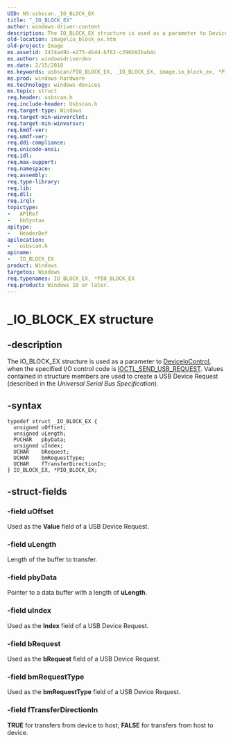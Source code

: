 ```yaml
---
UID: NS:usbscan._IO_BLOCK_EX
title: "_IO_BLOCK_EX"
author: windows-driver-content
description: The IO_BLOCK_EX structure is used as a parameter to DeviceIoControl, when the specified I/O control code is IOCTL_SEND_USB_REQUEST.
old-location: image\io_block_ex.htm
old-project: Image
ms.assetid: 2474a49b-e275-4b4d-b762-c296b92bab4c
ms.author: windowsdriverdev
ms.date: 2/15/2018
ms.keywords: usbscan/PIO_BLOCK_EX, _IO_BLOCK_EX, image.io_block_ex, *PIO_BLOCK_EX, stifnc_6b21356d-4f1a-4b8d-a54e-767f46e5b1b3.xml, IO_BLOCK_EX structure [Imaging Devices], IO_BLOCK_EX, PIO_BLOCK_EX, PIO_BLOCK_EX structure pointer [Imaging Devices], usbscan/IO_BLOCK_EX
ms.prod: windows-hardware
ms.technology: windows-devices
ms.topic: struct
req.header: usbscan.h
req.include-header: Usbscan.h
req.target-type: Windows
req.target-min-winverclnt: 
req.target-min-winversvr: 
req.kmdf-ver: 
req.umdf-ver: 
req.ddi-compliance: 
req.unicode-ansi: 
req.idl: 
req.max-support: 
req.namespace: 
req.assembly: 
req.type-library: 
req.lib: 
req.dll: 
req.irql: 
topictype:
-	APIRef
-	kbSyntax
apitype:
-	HeaderDef
apilocation:
-	usbscan.h
apiname:
-	IO_BLOCK_EX
product: Windows
targetos: Windows
req.typenames: IO_BLOCK_EX, *PIO_BLOCK_EX
req.product: Windows 10 or later.
---
```


# _IO_BLOCK_EX structure


## -description


The IO_BLOCK_EX structure is used as a parameter to <a href="https://msdn.microsoft.com/1d35c087-6672-4fc6-baa1-a886dd9d3878">DeviceIoControl</a>, when the specified I/O control code is <a href="..\usbscan\ni-usbscan-ioctl_send_usb_request.md">IOCTL_SEND_USB_REQUEST</a>. Values contained in structure members are used to create a USB Device Request (described in the <i>Universal Serial Bus Specification</i>).


## -syntax


````
typedef struct _IO_BLOCK_EX {
  unsigned uOffset;
  unsigned uLength;
  PUCHAR   pbyData;
  unsigned uIndex;
  UCHAR    bRequest;
  UCHAR    bmRequestType;
  UCHAR    fTransferDirectionIn;
} IO_BLOCK_EX, *PIO_BLOCK_EX;
````


## -struct-fields




### -field uOffset

Used as the <b>Value</b> field of a USB Device Request.


### -field uLength

Length of the buffer to transfer.


### -field pbyData

Pointer to a data buffer with a length of <b>uLength</b>.


### -field uIndex

Used as the <b>Index</b> field of a USB Device Request.


### -field bRequest

Used as the <b>bRequest</b> field of a USB Device Request.


### -field bmRequestType

Used as the <b>bmRequestType</b> field of a USB Device Request.


### -field fTransferDirectionIn

<b>TRUE</b> for transfers from device to host; <b>FALSE</b> for transfers from host to device.

